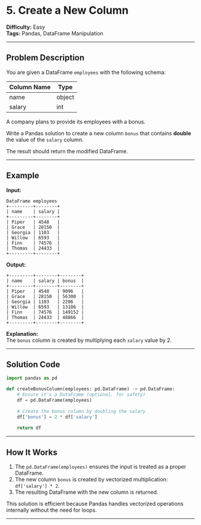 
# 5. Create a New Column

**Difficulty:** Easy  
**Tags:** Pandas, DataFrame Manipulation

---

## Problem Description

You are given a DataFrame `employees` with the following schema:

| Column Name | Type    |
|-------------|---------|
| name        | object  |
| salary      | int     |

A company plans to provide its employees with a bonus.

Write a Pandas solution to create a new column `bonus` that contains **double** the value of the `salary` column.

The result should return the modified DataFrame.

---

## Example

**Input:**

```text
DataFrame employees
+---------+--------+
| name    | salary |
+---------+--------+
| Piper   | 4548   |
| Grace   | 28150  |
| Georgia | 1103   |
| Willow  | 6593   |
| Finn    | 74576  |
| Thomas  | 24433  |
+---------+--------+
```

**Output:**

```text
+---------+--------+--------+
| name    | salary | bonus  |
+---------+--------+--------+
| Piper   | 4548   | 9096   |
| Grace   | 28150  | 56300  |
| Georgia | 1103   | 2206   |
| Willow  | 6593   | 13186  |
| Finn    | 74576  | 149152 |
| Thomas  | 24433  | 48866  |
+---------+--------+--------+
```

**Explanation:**  
The `bonus` column is created by multiplying each `salary` value by 2.

---

## Solution Code

```python
import pandas as pd

def createBonusColumn(employees: pd.DataFrame) -> pd.DataFrame:
    # Ensure it's a DataFrame (optional, for safety)
    df = pd.DataFrame(employees)
    
    # Create the bonus column by doubling the salary
    df['bonus'] = 2 * df['salary']
    
    return df
```

---

## How It Works

1. The `pd.DataFrame(employees)` ensures the input is treated as a proper DataFrame.
2. The new column `bonus` is created by vectorized multiplication: `df['salary'] * 2`.
3. The resulting DataFrame with the new column is returned.

This solution is efficient because Pandas handles vectorized operations internally without the need for loops.

---


